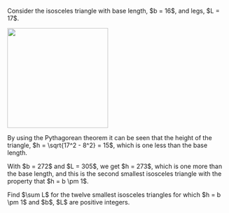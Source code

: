 <p>Consider the isosceles triangle with base length, $b = 16$, and legs, $L = 17$.</p>
<div class="center">
<img src="project/images/p138.png" width="230" height="228" class="dark_img" alt="" /></div>
<p>By using the Pythagorean theorem it can be seen that the height of the triangle, $h = \sqrt{17^2 - 8^2} = 15$, which is one less than the base length.</p>
<p>With $b = 272$ and $L = 305$, we get $h = 273$, which is one more than the base length, and this is the second smallest isosceles triangle with the property that $h = b \pm 1$.</p>
<p>Find $\sum L$ for the twelve smallest isosceles triangles for which $h = b \pm 1$ and $b$, $L$ are positive integers.</p>

